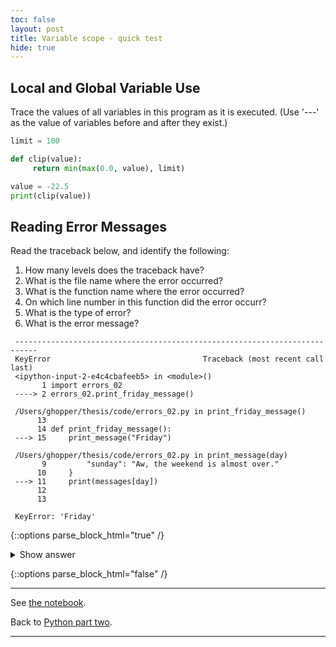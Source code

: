 ```yaml
---
toc: false
layout: post
title: Variable scope - quick test
hide: true
---
```


## Local and Global Variable Use

Trace the values of all variables in this program as it is executed.
(Use '---' as the value of variables before and after they exist.)

~~~python
limit = 100

def clip(value):
     return min(max(0.0, value), limit)

value = -22.5
print(clip(value))
~~~


## Reading Error Messages

Read the traceback below, and identify the following:

1. How many levels does the traceback have?
2. What is the file name where the error occurred?
3. What is the function name where the error occurred?
4. On which line number in this function did the error occurr?
5. What is the type of error?
6. What is the error message?

~~~output
 ---------------------------------------------------------------------------
 KeyError                                  Traceback (most recent call last)
 <ipython-input-2-e4c4cbafeeb5> in <module>()
       1 import errors_02
 ----> 2 errors_02.print_friday_message()

 /Users/ghopper/thesis/code/errors_02.py in print_friday_message()
      13
      14 def print_friday_message():
 ---> 15     print_message("Friday")

 /Users/ghopper/thesis/code/errors_02.py in print_message(day)
       9         "sunday": "Aw, the weekend is almost over."
      10     }
 ---> 11     print(messages[day])
      12
      13

 KeyError: 'Friday'
~~~


{::options parse_block_html="true" /}
<details>
  <summary markdown="span">Show answer</summary>


1. Three levels.
2. `errors_02.py`
3. `print_message`
4. Line 11
5. KeyError. These errors occur when we are trying to look up a key that does not exist (usually in a data structure such as a dictionary). We can find more information about the KeyError and other built-in exceptions in the Python docs.
6. `KeyError: 'Friday'`

</details>

{::options parse_block_html="false" /}

---

See [the notebook](https://nu-cem.github.io/CompPhys/2021/08/02/Variable-Scope.html).

Back to [Python part two](https://nu-cem.github.io/CompPhys/2021/08/02/Python_basics_two.html).

---